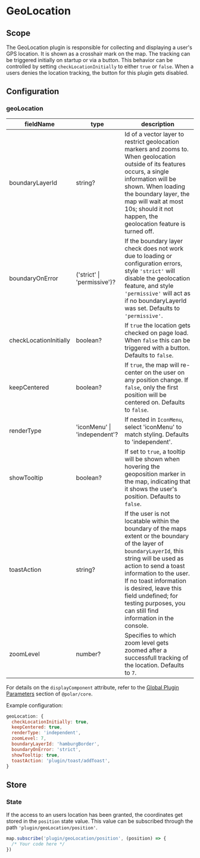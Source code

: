 # GeoLocation

## Scope

The GeoLocation plugin is responsible for collecting and displaying a user's GPS location. It is shown as a crosshair mark on the map.
The tracking can be triggered initially on startup or via a button. This behavior can be controlled by setting `checkLocationInitially` to
either `true` or `false`. When a users denies the location tracking, the button for this plugin gets disabled.

## Configuration

### geoLocation

| fieldName | type | description |
| - | - | - |
| boundaryLayerId | string? | Id of a vector layer to restrict geolocation markers and zooms to. When geolocation outside of its features occurs, a single information will be shown. When loading the boundary layer, the map will wait at most 10s; should it not happen, the geolocation feature is turned off. |
| boundaryOnError | ('strict' \| 'permissive')? | If the boundary layer check does not work due to loading or configuration errors, style `'strict'` will disable the geolocation feature, and style `'permissive'` will act as if no boundaryLayerId was set. Defaults to `'permissive'`. |
| checkLocationInitially | boolean? | If `true` the location gets checked on page load. When `false` this can be triggered with a button. Defaults to `false`. |
| keepCentered | boolean? | If `true`, the map will re-center on the user on any position change. If `false`, only the first position will be centered on. Defaults to `false`. |
| renderType | 'iconMenu' \| 'independent'? | If nested in `IconMenu`, select 'iconMenu' to match styling. Defaults to 'independent'. |
| showTooltip | boolean? | If set to `true`, a tooltip will be shown when hovering the geoposition marker in the map, indicating that it shows the user's position. Defaults to `false`. |
| toastAction | string? | If the user is not locatable within the boundary of the maps extent or the boundary of the layer of `boundaryLayerId`, this string will be used as action to send a toast information to the user. If no toast information is desired, leave this field undefined; for testing purposes, you can still find information in the console. |
| zoomLevel | number? | Specifies to which zoom level gets zoomed after a successfull tracking of the location. Defaults to `7`. |

For details on the `displayComponent` attribute, refer to the [Global Plugin Parameters](../../core/README.md#global-plugin-parameters) section of `@polar/core`.

Example configuration:

```js
geoLocation: {
  checkLocationInitially: true,
  keepCentered: true,
  renderType: 'independent',
  zoomLevel: 7,
  boundaryLayerId: 'hamburgBorder',
  boundaryOnError: 'strict',
  showTooltip: true,
  toastAction: 'plugin/toast/addToast',
}
```

## Store

### State

If the access to an users location has been granted, the coordinates get stored in the `position` state value. This value can be subscribed through the path `'plugin/geoLocation/position'`.

```js
map.subscribe('plugin/geoLocation/position', (position) => {
  /* Your code here */
})
```
